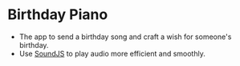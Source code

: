 # Birthday Piano

- The app to send a birthday song and craft a wish for someone's birthday.
- Use [SoundJS](https://www.createjs.com/soundjs) to play audio more efficient and smoothly.
